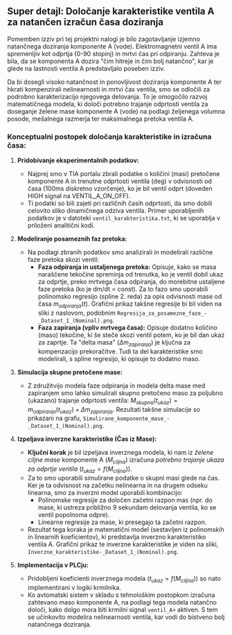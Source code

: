 ## Super detajl: Določanje karakteristike ventila A za natančen izračun časa doziranja

Pomemben izziv pri tej projektni nalogi je bilo zagotavljanje izjemno natančnega doziranja komponente A (vode). Elektromagnetni ventil A ima spremenljiv kot odprtja (0-90 stopinj) in mrtvi čas pri odpiranju. Zahteva je bila, da se komponenta A dozira "čim hitreje in čim bolj natančno", kar je glede na lastnosti ventila A predstavljalo poseben izziv.

Da bi dosegli visoko natančnost in ponovljivost doziranja komponente A ter hkrati kompenzirali nelinearnosti in mrtvi čas ventila, smo se odločili za podrobno karakterizacijo njegovega delovanja. To je omogočilo razvoj matematičnega modela, ki določi potrebno trajanje odprtosti ventila za doseganje želene mase komponente A (vode) na podlagi željenega volumna posode, mešalnega razmerja ter maksimalnega pretoka ventila A.

### Konceptualni postopek določanja karakteristike in izračuna časa:

1.  **Pridobivanje eksperimentalnih podatkov:**
    * Najprej smo v TIA portalu zbrali podatke o količini (masi) pretočene komponente A in trenutne odprtosti ventila (deg) v odvisnosti od časa (100ms diskretno vzorčenje), ko je bil ventil odprt (doveden HIGH signal na VENTIL_A_ON_OFF).
    * Ti podatki so bili zajeti pri različnih časih odprtosti, da smo dobili celovito sliko dinamičnega odziva ventila. Primer uporabljenih podatkov je v datoteki `ventil_karakteristika.txt`, ki se uporablja v priloženi analitični kodi.

2.  **Modeliranje posameznih faz pretoka:**
    * Na podlagi zbranih podatkov smo analizirali in modelirali različne faze pretoka skozi ventil:
        * **Faza odpiranja in ustaljenega pretoka:** Opisuje, kako se masa naraščene tekočine spreminja od trenutka, ko je ventil dobil ukaz za odprtje, preko mrtvega časa odpiranja, do morebitne ustaljene faze pretoka (ko je dm/dt = const). Za to fazo smo uporabili polinomsko regresijo (spline 2. reda) za opis odvisnosti mase od časa $m_{odpiranja}(t)$. Grafični prikaz takšne regresije bi bil viden na sliki z naslovom, podobnim `Regresija_za_posamezne_faze_-_Dataset_1_(Nominal).png`.
        * **Faza zapiranja (vpliv mrtvega časa):** Opisuje dodatno količino (maso) tekočine, ki še steče skozi ventil potem, ko je bil dan ukaz za zaprtje. Ta "delta masa" ($\Delta m_{zapiranja}$) je ključna za kompenzacijo prekoračitve. Tudi ta del karakteristike smo modelirali, s spline regresijo, ki opisuje to dodatno maso.

3.  **Simulacija skupne pretočene mase:**
    * Z združitvijo modela faze odpiranja in modela delta mase med zapiranjem smo lahko simulirali skupno pretočeno maso za poljubno (ukazano) trajanje odprtosti ventila: $M_{skupna}(t_{ukaz}) = m_{odpiranja}(t_{ukaz}) + \Delta m_{zapiranja}$. Rezultati takšne simulacije so prikazani na grafu, `Simulirane_komponente_mase_-_Dataset_1_(Nominal).png`.

4.  **Izpeljava inverzne karakteristike (Čas iz Mase):**
    * **Ključni korak** je bil izpeljava inverznega modela, ki nam iz *želene ciljne mase* komponente A ($M_{ciljna}$) izračuna *potrebno trajanje ukaza za odprtje ventila* ($t_{ukaz} = f(M_{ciljna})$).
    * Za to smo uporabili simulirane podatke o skupni masi glede na čas. Ker je ta odvisnost na začetku nelinearna in na drugem odseku linearna, smo za inverzni model uporabili kombinacijo:
        * Polinomske regresije za določen začetni razpon mas (npr. do mase, ki ustreza približno 9 sekundam delovanja ventila, ko se ventil popolnoma odpre).
        * Linearne regresije za mase, ki presegajo ta začetni razpon.
    * Rezultat tega koraka je matematični model (sestavljen iz polinomskih in linearnih koeficientov), ki predstavlja inverzno karakteristiko ventila A. Grafični prikaz te inverzne karakteristike je viden na sliki, `Inverzne_karakteristike-_Dataset_1_(Nominal).png`.

5.  **Implementacija v PLCju:**
    * Pridobljeni koeficienti inverznega modela ($t_{ukaz} = f(M_{ciljna})$) so nato implementirani v logiki krmilnika.
    * Ko avtomatski sistem v skladu s tehnološkim postopkom izračuna zahtevano maso komponente A, na podlagi tega modela natančno določi, kako dolgo mora biti krmilni signal `ventil_A+` aktiven. S tem se učinkovito modelira nelinearnosti ventila, kar vodi do bistveno bolj natančnega doziranja.
